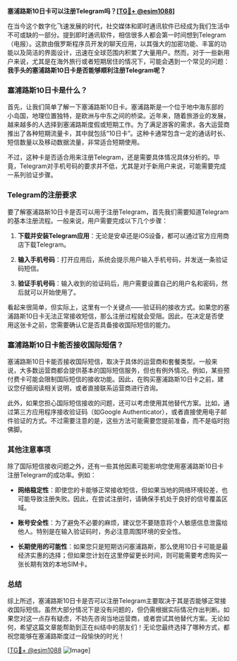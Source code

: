 **塞浦路斯10日卡可以注册Telegram吗？[[TG💪+ @esim1088](https://t.me/s/esim1088)]**

在当今这个数字化飞速发展的时代，社交媒体和即时通讯软件已经成为我们生活中不可或缺的一部分。提到即时通讯软件，相信很多人都会第一时间想到Telegram（电报）。这款由俄罗斯程序员开发的聊天应用，以其强大的加密功能、丰富的功能以及简洁的界面设计，迅速在全球范围内积累了大量用户。然而，对于一些新用户来说，尤其是在海外旅行或者短期居住的情况下，可能会遇到一个常见的问题：**我手头的塞浦路斯10日卡是否能够顺利注册Telegram呢？**

### 塞浦路斯10日卡是什么？

首先，让我们简单了解一下塞浦路斯10日卡。塞浦路斯是一个位于地中海东部的小岛国，地理位置独特，是欧洲与中东之间的桥梁。近年来，随着旅游业的发展，越来越多的人选择到塞浦路斯度假或短期工作。为了满足游客的需求，各大运营商推出了各种短期流量卡，其中就包括“10日卡”。这种卡通常包含一定的通话时长、短信数量以及移动数据流量，非常适合短期使用。

不过，这种卡是否适合用来注册Telegram，还是需要具体情况具体分析的。毕竟，Telegram对手机号码的要求并不低，尤其是对于新用户来说，可能需要完成一系列验证步骤。

### Telegram的注册要求

要了解塞浦路斯10日卡是否可以用于注册Telegram，首先我们需要知道Telegram的基本注册流程。一般来说，用户需要完成以下几个步骤：

1. **下载并安装Telegram应用**：无论是安卓还是iOS设备，都可以通过官方应用商店下载Telegram。
   
2. **输入手机号码**：打开应用后，系统会提示用户输入手机号码，并发送一条验证码短信。

3. **验证手机号码**：输入收到的验证码后，用户需要设置自己的用户名和密码，然后就可以开始使用了。

看起来很简单，但实际上，这里有一个关键点——验证码的接收方式。如果您的塞浦路斯10日卡无法正常接收短信，那么注册过程就会受阻。因此，在决定是否使用这张卡之前，您需要确认它是否具备接收国际短信的能力。

### 塞浦路斯10日卡能否接收国际短信？

塞浦路斯10日卡能否接收国际短信，取决于具体的运营商和套餐类型。一般来说，大多数运营商都会提供基本的国际短信服务，但也有例外情况。例如，某些预付费卡可能会限制国际短信的接收功能。因此，在购买塞浦路斯10日卡之前，建议您仔细阅读相关说明，或者直接联系运营商进行咨询。

此外，如果您担心国际短信接收的问题，还可以考虑使用其他替代方案。比如，通过第三方应用程序接收验证码（如Google Authenticator），或者直接使用电子邮件验证的方式。不过需要注意的是，这些方法可能需要您提前准备，而不是临时抱佛脚。

### 其他注意事项

除了国际短信接收问题之外，还有一些其他因素可能影响您使用塞浦路斯10日卡注册Telegram的成功率。例如：

- **网络稳定性**：即使您的卡能够正常接收短信，但如果当地的网络环境较差，也可能导致注册失败。因此，在尝试注册时，请确保手机处于良好的信号覆盖区域。
  
- **账号安全性**：为了避免不必要的麻烦，建议您不要随意将个人敏感信息泄露给他人。特别是在输入验证码时，务必注意周围环境的安全性。

- **长期使用的可能性**：如果您只是短期访问塞浦路斯，那么使用10日卡可能是最经济实惠的选择；但如果您计划在这里停留更长时间，则可能需要考虑购买一张长期有效的本地SIM卡。

### 总结

综上所述，塞浦路斯10日卡是否可以注册Telegram主要取决于其是否能够正常接收国际短信。虽然大部分情况下是没有问题的，但仍需根据实际情况作出判断。如果您对这一点存有疑虑，不妨先咨询当地运营商，或者尝试其他替代方案。无论如何，希望这篇文章能帮助到正在纠结中的朋友们！无论您最终选择了哪种方式，都祝您能够在塞浦路斯度过一段愉快的时光！

[[TG💪+ @esim1088](https://t.me/s/esim1088) ![Image](https://i.postimg.cc/4NQfJmqS/Snipaste-2025-05-13-00-14-12.png)]